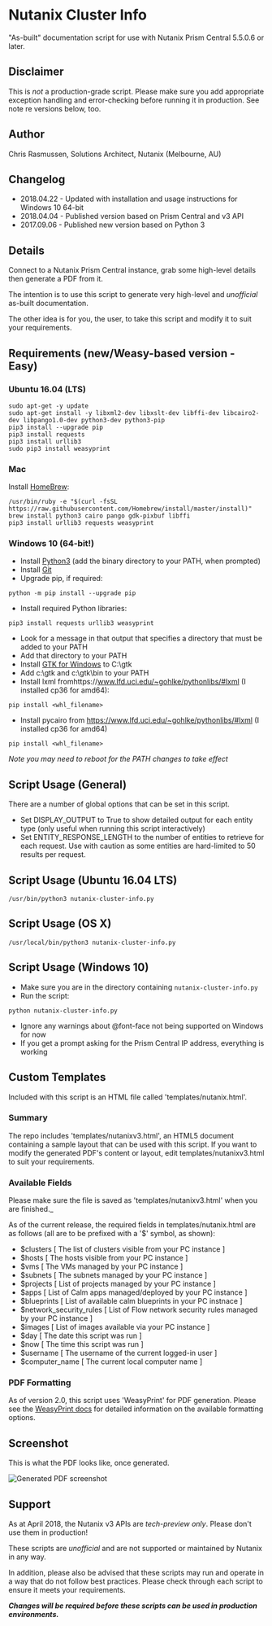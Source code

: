 # Nutanix Cluster Info

"As-built" documentation script for use with Nutanix Prism Central 5.5.0.6 or later.

## Disclaimer

This is *not* a production-grade script.  Please make sure you add appropriate exception handling and error-checking before running it in production.  See note re versions below, too.

## Author

Chris Rasmussen, Solutions Architect, Nutanix (Melbourne, AU)

## Changelog

- 2018.04.22 - Updated with installation and usage instructions for Windows 10 64-bit
- 2018.04.04 - Published version based on Prism Central and v3 API
- 2017.09.06 - Published new version based on Python 3

## Details

Connect to a Nutanix Prism Central instance, grab some high-level details then generate a PDF from it.

The intention is to use this script to generate very high-level and *unofficial* as-built documentation.

The other idea is for you, the user, to take this script and modify it to suit your requirements.

## Requirements (new/Weasy-based version - Easy)

### Ubuntu 16.04 (LTS)

```
sudo apt-get -y update
sudo apt-get install -y libxml2-dev libxslt-dev libffi-dev libcairo2-dev libpango1.0-dev python3-dev python3-pip
pip3 install --upgrade pip
pip3 install requests
pip3 install urllib3
sudo pip3 install weasyprint
```

### Mac

Install [HomeBrew](https://brew.sh/):

```
/usr/bin/ruby -e "$(curl -fsSL https://raw.githubusercontent.com/Homebrew/install/master/install)"
brew install python3 cairo pango gdk-pixbuf libffi
pip3 install urllib3 requests weasyprint
```
### Windows 10 (64-bit!)

- Install [Python3](https://www.python.org/downloads/windows/) (add the binary directory to your PATH, when prompted)
- Install [Git](https://git-scm.com/download/win)
- Upgrade pip, if required:

```
python -m pip install --upgrade pip
```

- Install required Python libraries:

```
pip3 install requests urllib3 weasyprint
```

- Look for a message in that output that specifies a directory that must be added to your PATH
- Add that directory to your PATH
- Install [GTK for Windows](https://github.com/tschoonj/GTK-for-Windows-Runtime-Environment-Installer/releases) to C:\gtk
- Add c:\gtk and c:\gtk\bin to your PATH
- Install lxml fromhttps://www.lfd.uci.edu/~gohlke/pythonlibs/#lxml (I installed cp36 for amd64):

```
pip install <whl_filename>
```

- Install pycairo from https://www.lfd.uci.edu/~gohlke/pythonlibs/#lxml (I installed cp36 for amd64)

```
pip install <whl_filename>
```

*Note you may need to reboot for the PATH changes to take effect*

## Script Usage (General)

There are a number of global options that can be set in this script.

- Set DISPLAY_OUTPUT to True to show detailed output for each entity type (only useful when running this script interactively)
- Set ENTITY_RESPONSE_LENGTH to the number of entities to retrieve for each request.  Use with caution as some entities are hard-limited to 50 results per request.

## Script Usage (Ubuntu 16.04 LTS)

```
/usr/bin/python3 nutanix-cluster-info.py
```

## Script Usage (OS X)

```
/usr/local/bin/python3 nutanix-cluster-info.py
```

## Script Usage (Windows 10)

- Make sure you are in the directory containing `nutanix-cluster-info.py`
- Run the script:

```
python nutanix-cluster-info.py
```

- Ignore any warnings about @font-face not being supported on Windows for now
- If you get a prompt asking for the Prism Central IP address, everything is working

## Custom Templates

Included with this script is an HTML file called 'templates/nutanix.html'.

### Summary

The repo includes 'templates/nutanixv3.html', an HTML5 document containing a sample layout that can be used with this script.  If you want to modify the generated PDF's content or layout, edit templates/nutanixv3.html to suit your requirements.

### Available Fields

Please make sure the file is saved as 'templates/nutanixv3.html' when you are finished._

As of the current release, the required fields in templates/nutanix.html are as follows (all are to be prefixed with a '$' symbol, as shown):

-   $clusters                   [ The list of clusters visible from your PC instance ]
-   $hosts                      [ The hosts visible from your PC instance ]
-   $vms                        [ The VMs managed by your PC instance ]
-   $subnets                    [ The subnets managed by your PC instance ]
-   $projects                   [ List of projects managed by your PC instance ]
-   $apps                       [ List of Calm apps managed/deployed by your PC instance ]
-   $blueprints                 [ List of available calm blueprints in your PC instnace ]
-   $network_security_rules     [ List of Flow network security rules managed by your PC instance ]
-   $images                     [ List of images available via your PC instance ]
-   $day                        [ The date this script was run ]
-   $now                        [ The time this script was run ]
-   $username                   [ The username of the current logged-in user ]
-   $computer_name               [ The current local computer name ]

### PDF Formatting

As of version 2.0, this script uses 'WeasyPrint' for PDF generation.  Please see the [WeasyPrint docs](http://weasyprint.readthedocs.io/en/latest) for detailed information on the available formatting options.

## Screenshot

This is what the PDF looks like, once generated.

![Generated PDF screenshot](https://raw.githubusercontent.com/nutanix/Automation/master/nutanix-cluster-info/screenshot-pdf.png)

## Support

As at April 2018, the Nutanix v3 APIs are *tech-preview only*.  Please don't use them in production!

These scripts are *unofficial* and are not supported or maintained by Nutanix in any way.

In addition, please also be advised that these scripts may run and operate in a way that do not follow best practices.  Please check through each script to ensure it meets your requirements.

***Changes will be required before these scripts can be used in production environments.***
